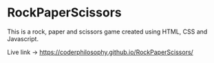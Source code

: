 # RockPaperScissors
This is a rock, paper and scissors game created using HTML, CSS and Javascript.


Live link -> https://coderphilosophy.github.io/RockPaperScissors/